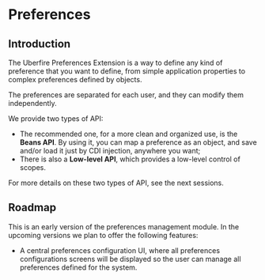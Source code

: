 # Preferences

## Introduction

The Uberfire Preferences Extension is a way to define any kind of preference that you want to define, from simple application properties to complex preferences defined by objects.

The preferences are separated for each user, and they can modify them independently.

We provide two types of API:

* The recommended one, for a more clean and organized use, is the **Beans API**. By using it, you can map a preference as an object, and save and/or load it just by CDI injection, anywhere you want;
* There is also a **Low-level API**, which provides a low-level control of scopes.

For more details on these two types of API, see the next sessions.

## Roadmap
This is an early version of the preferences management module.
In the upcoming versions we plan to offer the following features:

* A central preferences configuration UI, where all preferences configurations screens will be displayed so the user can manage all preferences defined  for the system.
